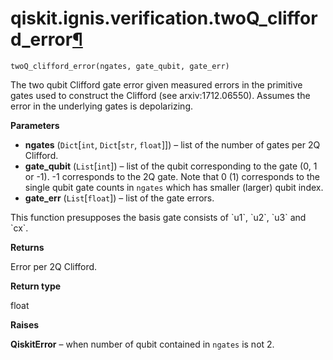 # qiskit.ignis.verification.twoQ\_clifford\_error[¶](#qiskit-ignis-verification-twoq-clifford-error "Permalink to this headline")

<span id="undefined" />

`twoQ_clifford_error(ngates, gate_qubit, gate_err)`

The two qubit Clifford gate error given measured errors in the primitive gates used to construct the Clifford (see arxiv:1712.06550). Assumes the error in the underlying gates is depolarizing.

**Parameters**

*   **ngates** (`Dict`\[`int`, `Dict`\[`str`, `float`]]) – list of the number of gates per 2Q Clifford.
*   **gate\_qubit** (`List`\[`int`]) – list of the qubit corresponding to the gate (0, 1 or -1). -1 corresponds to the 2Q gate. Note that 0 (1) corresponds to the single qubit gate counts in `ngates` which has smaller (larger) qubit index.
*   **gate\_err** (`List`\[`float`]) – list of the gate errors.

<Admonition title="Note" type="note">
  This function presupposes the basis gate consists of `u1`, `u2`, `u3` and `cx`.
</Admonition>

**Returns**

Error per 2Q Clifford.

**Return type**

float

**Raises**

**QiskitError** – when number of qubit contained in `ngates` is not 2.
